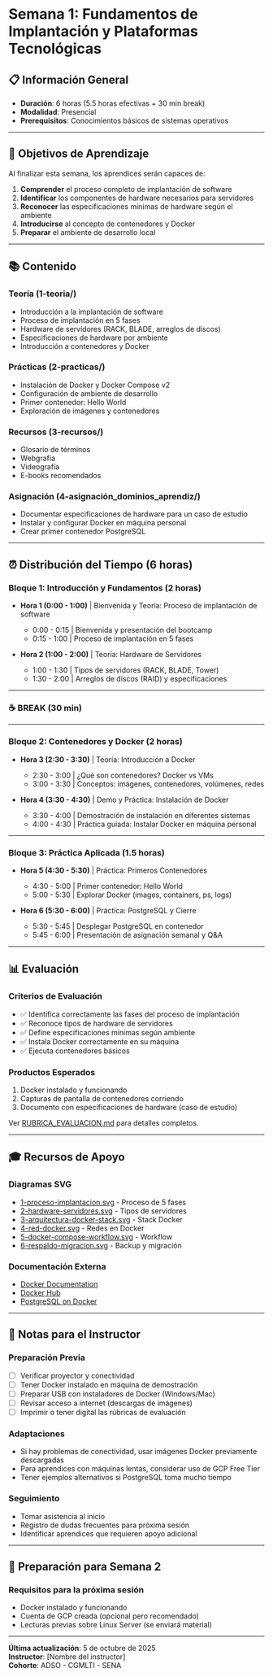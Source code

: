 # Semana 1: Fundamentos de Implantación y Plataformas Tecnológicas

## 📋 Información General

- **Duración**: 6 horas (5.5 horas efectivas + 30 min break)
- **Modalidad**: Presencial
- **Prerequisitos**: Conocimientos básicos de sistemas operativos

---

## 🎯 Objetivos de Aprendizaje

Al finalizar esta semana, los aprendices serán capaces de:

1. **Comprender** el proceso completo de implantación de software
2. **Identificar** los componentes de hardware necesarios para servidores
3. **Reconocer** las especificaciones mínimas de hardware según el ambiente
4. **Introducirse** al concepto de contenedores y Docker
5. **Preparar** el ambiente de desarrollo local

---

## 📚 Contenido

### Teoría (1-teoria/)

- Introducción a la implantación de software
- Proceso de implantación en 5 fases
- Hardware de servidores (RACK, BLADE, arreglos de discos)
- Especificaciones de hardware por ambiente
- Introducción a contenedores y Docker

### Prácticas (2-practicas/)

- Instalación de Docker y Docker Compose v2
- Configuración de ambiente de desarrollo
- Primer contenedor: Hello World
- Exploración de imágenes y contenedores

### Recursos (3-recursos/)

- Glosario de términos
- Webgrafía
- Videografía
- E-books recomendados

### Asignación (4-asignación_dominios_aprendiz/)

- Documentar especificaciones de hardware para un caso de estudio
- Instalar y configurar Docker en máquina personal
- Crear primer contenedor PostgreSQL

---

## ⏰ Distribución del Tiempo (6 horas)

### Bloque 1: Introducción y Fundamentos (2 horas)

- **Hora 1 (0:00 - 1:00)** | Bienvenida y Teoría: Proceso de implantación de software

  - 0:00 - 0:15 | Bienvenida y presentación del bootcamp
  - 0:15 - 1:00 | Proceso de implantación en 5 fases

- **Hora 2 (1:00 - 2:00)** | Teoría: Hardware de Servidores
  - 1:00 - 1:30 | Tipos de servidores (RACK, BLADE, Tower)
  - 1:30 - 2:00 | Arreglos de discos (RAID) y especificaciones

---

### ☕ BREAK (30 min)

---

### Bloque 2: Contenedores y Docker (2 horas)

- **Hora 3 (2:30 - 3:30)** | Teoría: Introducción a Docker

  - 2:30 - 3:00 | ¿Qué son contenedores? Docker vs VMs
  - 3:00 - 3:30 | Conceptos: imágenes, contenedores, volúmenes, redes

- **Hora 4 (3:30 - 4:30)** | Demo y Práctica: Instalación de Docker
  - 3:30 - 4:00 | Demostración de instalación en diferentes sistemas
  - 4:00 - 4:30 | Práctica guiada: Instalar Docker en máquina personal

---

### Bloque 3: Práctica Aplicada (1.5 horas)

- **Hora 5 (4:30 - 5:30)** | Práctica: Primeros Contenedores

  - 4:30 - 5:00 | Primer contenedor: Hello World
  - 5:00 - 5:30 | Explorar Docker (images, containers, ps, logs)

- **Hora 6 (5:30 - 6:00)** | Práctica: PostgreSQL y Cierre
  - 5:30 - 5:45 | Desplegar PostgreSQL en contenedor
  - 5:45 - 6:00 | Presentación de asignación semanal y Q&A

---

## 📊 Evaluación

### Criterios de Evaluación

- ✅ Identifica correctamente las fases del proceso de implantación
- ✅ Reconoce tipos de hardware de servidores
- ✅ Define especificaciones mínimas según ambiente
- ✅ Instala Docker correctamente en su máquina
- ✅ Ejecuta contenedores básicos

### Productos Esperados

1. Docker instalado y funcionando
2. Capturas de pantalla de contenedores corriendo
3. Documento con especificaciones de hardware (caso de estudio)

Ver [RUBRICA_EVALUACION.md](./RUBRICA_EVALUACION.md) para detalles completos.

---

## 🎓 Recursos de Apoyo

### Diagramas SVG

- [1-proceso-implantacion.svg](./assets/1-proceso-implantacion.svg) - Proceso de 5 fases
- [2-hardware-servidores.svg](./assets/2-hardware-servidores.svg) - Tipos de servidores
- [3-arquitectura-docker-stack.svg](./assets/3-arquitectura-docker-stack.svg) - Stack Docker
- [4-red-docker.svg](./assets/4-red-docker.svg) - Redes en Docker
- [5-docker-compose-workflow.svg](./assets/5-docker-compose-workflow.svg) - Workflow
- [6-respaldo-migracion.svg](./assets/6-respaldo-migracion.svg) - Backup y migración

### Documentación Externa

- [Docker Documentation](https://docs.docker.com/)
- [Docker Hub](https://hub.docker.com/)
- [PostgreSQL on Docker](https://hub.docker.com/_/postgres)

---

## 📝 Notas para el Instructor

### Preparación Previa

- [ ] Verificar proyector y conectividad
- [ ] Tener Docker instalado en máquina de demostración
- [ ] Preparar USB con instaladores de Docker (Windows/Mac)
- [ ] Revisar acceso a internet (descargas de imágenes)
- [ ] Imprimir o tener digital las rúbricas de evaluación

### Adaptaciones

- Si hay problemas de conectividad, usar imágenes Docker previamente descargadas
- Para aprendices con máquinas lentas, considerar uso de GCP Free Tier
- Tener ejemplos alternativos si PostgreSQL toma mucho tiempo

### Seguimiento

- Tomar asistencia al inicio
- Registro de dudas frecuentes para próxima sesión
- Identificar aprendices que requieren apoyo adicional

---

## 🚀 Preparación para Semana 2

### Requisitos para la próxima sesión

- Docker instalado y funcionando
- Cuenta de GCP creada (opcional pero recomendado)
- Lecturas previas sobre Linux Server (se enviará material)

---

**Última actualización**: 5 de octubre de 2025  
**Instructor**: [Nombre del instructor]  
**Cohorte**: ADSO - CGMLTI - SENA
